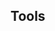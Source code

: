 <div id="title">

## Tools
</div>

<div id="body">

<include src="javaDoc/container-inParent-asPanel.md" boilerplate />
<include src="markdown/container-inParent-asPanel.md" boilerplate />
<include src="asciiDoc/container-inParent-asPanel.md" boilerplate />

</div>